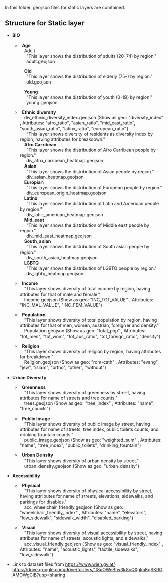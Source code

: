 In this folder, geojson files for static layers are comtained.

## Structure for Static layer

* **BIO**  
    * &ensp;**Age**  
        &emsp;Adult  
            &emsp;&ensp;"This layer shows the distribution of adults (20-74) by region."  
            &emsp;&ensp;adult.geojson  
            
        &emsp;**Old**  
            &emsp;&ensp;"This layer shows the distribution of elderly (75-) by region."  
            &emsp;&ensp;old.geojson  
              
        &emsp;**Young**  
            &emsp;&ensp;"This layer shows the distribution of youth (0-19) by region."  
            &emsp;&ensp;young.geojson  
              
    * &ensp;**Ethnic diversity**  
        &emsp;div_ethnic_diversity_index.geojson (Show as geo: "diversity_index" , Attributes: "afro_ratio", "asian_ratio", "mid_east_ratio", "south_asian_ratio", "latinx_ratio", "european_ratio")  
        &emsp;&ensp;"This layer shows diversity of residents as diversity index by region, having attributes for breakdown."  
            &emsp;**Afro Carribean**  
                &emsp;&ensp;"This layer shows the distribution of Afro Carribean people by region."  
                &emsp;&ensp;div_afro_carribean_heatmap.geojson  
            &emsp;**Asian**  
                &emsp;&ensp;"This layer shows the distribution of Asian people by region."  
                &emsp;&ensp;div_asian_heatmap.geojson  
            &emsp;**Europian**  
                &emsp;&ensp;"This layer shows the distribution of European people by region."  
                &emsp;&ensp;div_european_origin_heatmap.geojson  
            &emsp;**Latinx**  
                &emsp;&ensp;"This layer shows the distribution of Latin and American people by region."  
                &emsp;&ensp;div_latin_american_heatmap.geojson  
            &emsp;**Mid_east**  
                &emsp;&ensp;"This layer shows the distribution of Middle east people by region."  
                &emsp;&ensp;div_mid_east_heatmap.geojson  
            &emsp;**South_asian**  
                &emsp;&ensp;"This layer shows the distribution of South asian people by region."  
                &emsp;&ensp;div_south_asian_heatmap.geojson  
            &emsp;**LGBTQ**  
                &emsp;&ensp;"This layer shows the distribution of LGBTQ people by region."  
                &emsp;&ensp;div_lgbtq_heatmap.geojson  

    * &ensp;**Income**  
        &emsp;"This layer shows diversity of total income by region, having attributes for that of male and female."  
        &emsp;Income.geojson (Show as geo: "INC_TOT_VALUE" , Attributes: "INC_MAL_VALUE", "INC_FEM_VALUE")  
  
    * &ensp;**Population**  
        &emsp;"This layer shows diversity of total population by region, having attributes for that of men, women, austrian, foreigner and density."  
        &emsp;Population.geojson (Show as geo: "total_pop" , Attributes: "tot_men", "tot_wom", "tot_aus_ratio", "tot_foreign_ratio", "density")  
        
    * &ensp;**Religion**  
        &emsp;"This layer shows diversity of religion by region, having attributes for breakdown."  
        &emsp;Religion.geojson (Show as geo: "rom-cath" , Attributes: "evang", "jew", "islam", "ortho", "other", "without")  
        
    
* **Urban Diversity**  
    * &ensp;**Greenness**  
        &emsp;"This layer shows diversity of greenness by street, having attributes for name of streets and tree counts."  
        &emsp;trees.geojson (Show as geo: "tree_index" , Attributes: "name", "tree_counts")  
        
    * &ensp;**Public Image**  
        &emsp;"This layer shows diversity of public image by street, having attributes for name of streets, tree index, public toilets counts, and drinking fountain counts."  
        &emsp;public_image.geojson (Show as geo: "weighted_sum" , Attributes: "name", "tree_index", "public_toilets", "drinking_fountain")  
        
    * &ensp;**Urban Density**  
        &emsp;"This layer shows diversity of urban density by street."  
        &emsp;urban_density.geojson (Show as geo: "urban_density")  
        

* **Accessibility**  
    * &ensp;**Physical**  
        &emsp;"This layer shows diversity of physical accessibility by street, having attributes for name of streets, elevations, sidewalks, and parkings for disables."  
        &emsp;acc_wheelchair_friendly.geojson (Show as geo: "wheelchair_friendly_index" , Attributes: "name", "elevators", "low_sidewalk", "sidewalk_width", "disabled_parking")  
        
    * &ensp;**Visual**  
        &emsp;"This layer shows diversity of visual accessibility by street, having attributes for name of streets, acoustic lights, and sidewalks."  
        &emsp;acc_visual_friendly.geojson (Show as geo: "visual_friendly_index" , Attributes: "name", "acoustic_lights", "tactile_sidewalks", "low_sidewalk")  


* Link to dataset files from https://www.wien.gv.at/  
https://drive.google.com/drive/folders/1t8pOWeBtw3k8oQXgImKqSKROAMOWgCiB?usp=sharing